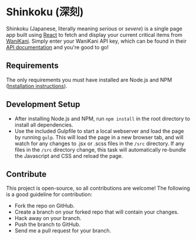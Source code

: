 # Shinkoku (深刻)

Shinkoku (Japanese, literally meaning *serious* or *severe*) is a single page app built using [React](http://facebook.github.io/react/) to fetch and display your current critical items from [WaniKani](https://www.wanikani.com/). Simply enter your WaniKani API key, which can be found in their [API documentation](https://www.wanikani.com/api) and you're good to go!

## Requirements

The only requirements you must have installed are Node.js and NPM ([Installation instructions](https://docs.npmjs.com/getting-started/installing-node)).

## Development Setup

* After installing Node.js and NPM, run `npm install` in the root directory to install all dependencies.
* Use the included Gulpfile to start a local webserver and load the page by running `gulp`. This will load the page in a new browser tab, and will watch for any changes to .jsx or .scss files in the `/src` directory. If any files in the `/src` directory change, this task will automatically re-bundle the Javascript and CSS and reload the page.

## Contribute

This project is open-source, so all contributions are welcome! The following is a good guideline for contribution:

* Fork the repo on GitHub.
* Create a branch on your forked repo that will contain your changes.
* Hack away on your branch.
* Push the branch to GitHub.
* Send me a pull request for your branch.
